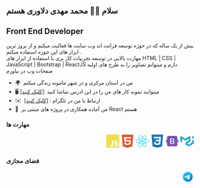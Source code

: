 <link rel="stylesheet" href="./style.css">

<h2>سلام  🙋‍♂️ محمد مهدی دلاوری هستم </h2>

<h2 class="m">Front End Developer</h2>

<p>بیش از یک ساله که در حوزه توسعه فرانت اند وب سایت ها فعالیت میکنم و از بروز ترین ابزار های این حوزه استفاده میکنم .
<br> مهارت بالایی در توسعه تجربیات کار بری با استفاده از ابزار های 
 HTML | CSS | JavaScript | Bootstrap | ReactJS 
دارم و میتوانم تصاویر را به طرح های اولیه صفحات وب در بیاورم
</p>

<ul>
    <li> 🌍  من در استان مرکزی و در شهر مامونه زندگی میکنم </li>
    <li> 🖥️  میتوانید نمونه کار های من را در این ادرس تماشا کنید :<a href="https://github.com/Mohammad-Mehdi-Delavari?tab=repositories">[کلیک کنید]</a></li>
    <li> ✉️  ارتباط با من در تلگرام : <a href="https://t.me/mohammadMahdiDelavari">[کلیک کنید]</a></li>
    <li> 🤝  من آماده همکاری در پروژه های مبتنی بر React هستم</li>
    <!-- - 🧠  I'm learning NextJS -->
</ul>

### مهارت ها

<p align="right">
    <a href="https://developer.mozilla.org/en-US/docs/Web/JavaScript" target="_blank" rel="noreferrer"><img src="https://raw.githubusercontent.com/sabzlearn-ir/sabzlearn-ir/4d2a781931f79c747a132c28eae4ebfbb8eaa7d7/javascript-colored.svg" width="36" height="36" alt="Javascript" /></a>
    <a href="https://developer.mozilla.org/en-US/docs/Glossary/HTML5" target="_blank" rel="noreferrer"><img src="https://raw.githubusercontent.com/sabzlearn-ir/sabzlearn-ir/4d2a781931f79c747a132c28eae4ebfbb8eaa7d7/html5-colored.svg" width="36" height="36" alt="HTML5" /></a>
    <a href="https://reactjs.org/" target="_blank" rel="noreferrer"><img src="https://raw.githubusercontent.com/sabzlearn-ir/sabzlearn-ir/4d2a781931f79c747a132c28eae4ebfbb8eaa7d7/react-colored.svg" width="36" height="36" alt="React" /></a>
    <a href="https://www.w3.org/TR/CSS/#css" target="_blank" rel="noreferrer"><img src="https://raw.githubusercontent.com/sabzlearn-ir/sabzlearn-ir/4d2a781931f79c747a132c28eae4ebfbb8eaa7d7/css3-colored.svg" width="36" height="36" alt="CSS3" /></a>
    <a href="https://getbootstrap.com/" target="_blank" rel="noreferrer"><img src="https://raw.githubusercontent.com/sabzlearn-ir/sabzlearn-ir/4d2a781931f79c747a132c28eae4ebfbb8eaa7d7/bootstrap-colored.svg" width="36" height="36" alt="Bootstrap" /></a>
    <a href="https://mui.com/" target="_blank" rel="noreferrer"><img src="https://raw.githubusercontent.com/sabzlearn-ir/sabzlearn-ir/4d2a781931f79c747a132c28eae4ebfbb8eaa7d7/materialui-colored.svg" width="36" height="36" alt="Material UI" /></a>
</p>

### فضای مجازی

<p align="right">
    <a href="https://t.me/mohammadMahdiDelavari" target="_blank" rel="noreferrer"><img src="./icons8-telegram-48.png" width="32" height="32" /></a>
   
</p>
